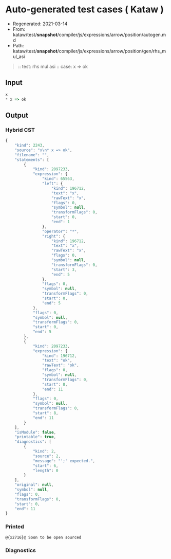 # Auto-generated test cases ( Kataw )
- Regenerated: 2021-03-14
- From: kataw/test/__snapshot__/compiler/js/expressions/arrow/position/autogen.md
- Path: kataw/test/__snapshot__/compiler/js/expressions/arrow/position/gen/rhs_mul_asi
> :: test: rhs mul asi
> :: case: x => ok
## Input

`````js
x
* x => ok
`````

## Output

### Hybrid CST

```javascript
{
    "kind": 2243,
    "source": "x\n* x => ok",
    "filename": "",
    "statements": [
        {
            "kind": 2097233,
            "expression": {
                "kind": 65563,
                "left": {
                    "kind": 196712,
                    "text": "x",
                    "rawText": "x",
                    "flags": 0,
                    "symbol": null,
                    "transformFlags": 0,
                    "start": 0,
                    "end": 1
                },
                "operator": "*",
                "right": {
                    "kind": 196712,
                    "text": "x",
                    "rawText": "x",
                    "flags": 0,
                    "symbol": null,
                    "transformFlags": 0,
                    "start": 3,
                    "end": 5
                },
                "flags": 0,
                "symbol": null,
                "transformFlags": 0,
                "start": 0,
                "end": 5
            },
            "flags": 0,
            "symbol": null,
            "transformFlags": 0,
            "start": 0,
            "end": 5
        },
        {
            "kind": 2097233,
            "expression": {
                "kind": 196712,
                "text": "ok",
                "rawText": "ok",
                "flags": 0,
                "symbol": null,
                "transformFlags": 0,
                "start": 8,
                "end": 11
            },
            "flags": 0,
            "symbol": null,
            "transformFlags": 0,
            "start": 8,
            "end": 11
        }
    ],
    "isModule": false,
    "printable": true,
    "diagnostics": [
        {
            "kind": 2,
            "source": 2,
            "message": "';' expected.",
            "start": 6,
            "length": 0
        }
    ],
    "original": null,
    "symbol": null,
    "flags": 0,
    "transformFlags": 0,
    "start": 0,
    "end": 11
}
```

### Printed

```javascript
@{x2716}@ Soon to be open sourced
```

### Diagnostics

```javascript

```

